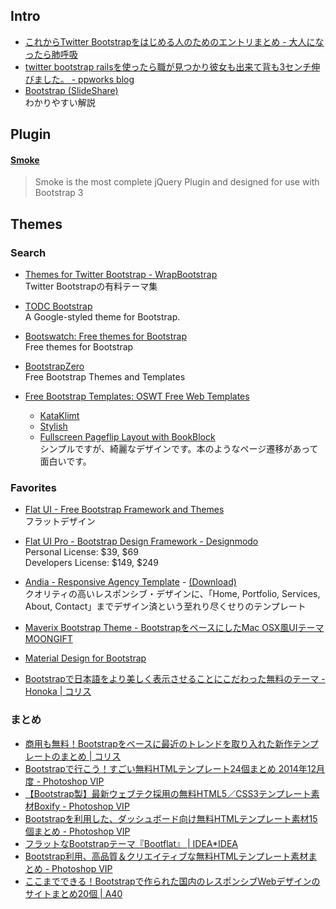 ## Intro
- [これからTwitter Bootstrapをはじめる人のためのエントリまとめ - 大人になったら肺呼吸](http://d.hatena.ne.jp/replication/20120226/1330224012)
- [twitter bootstrap railsを使ったら職が見つかり彼女も出来て背も3センチ伸びました。 - ppworks blog](http://ppworks.hatenablog.jp/entry/2012/02/19/033644)
- [Bootstrap (SlideShare)](http://www.slideshare.net/428design/bootstrap-39267140)  
  わかりやすい解説


## Plugin
#### [Smoke](http://alfredobarron.github.io/smoke/#/)
> Smoke is the most complete jQuery Plugin and designed for use with Bootstrap 3


## Themes

### Search

- [Themes for Twitter Bootstrap - WrapBootstrap](https://wrapbootstrap.com/)  
  Twitter Bootstrapの有料テーマ集

- [TODC Bootstrap](http://todc.github.io/todc-bootstrap/)  
  A Google-styled theme for Bootstrap.

- [Bootswatch: Free themes for Bootstrap](http://bootswatch.com/)  
  Free themes for Bootstrap

- [BootstrapZero](http://bootstrapzero.com/)  
  Free Bootstrap Themes and Templates

- [Free Bootstrap Templates: OSWT Free Web Templates](http://www.oswt.co.uk/free_bootstrap_templates/)
    - [KataKlimt](http://www.oswt.co.uk/free_bootstrap_templates/demo/free_bootstrap_responsive_template_001/)
    - [Stylish](http://www.oswt.co.uk/free_bootstrap_templates/demo/free_bootstrap_responsive_template_002/)
    - [Fullscreen Pageflip Layout with BookBlock](http://www.oswt.co.uk/free_bootstrap_templates/demo/free_responsive_book/)  
      シンプルですが、綺麗なデザインです。本のようなページ遷移があって面白いです。

### Favorites

- [Flat UI - Free Bootstrap Framework and Themes](http://designmodo.github.io/Flat-UI/)  
  フラットデザイン

- [Flat UI Pro - Bootstrap Design Framework - Designmodo](http://designmodo.com/flat/)  
  Personal License: $39, $69  
  Developers License: $149, $249

- [Andia - Responsive Agency Template](http://azmind.com/demo/andia-agency/) - [(Download)](http://azmind.com/2012/12/28/free-html-template-andia-responsive-agency-portfolio-template-twitter-bootstrap/)  
  クオリティの高いレスポンシブ・デザインに、「Home, Portfolio, Services, About, Contact」までデザイン済という至れり尽くせりのテンプレート

- [Maverix Bootstrap Theme - BootstrapをベースにしたMac OSX風UIテーマ MOONGIFT](http://www.moongift.jp/2014/06/maverix-bootstrap-theme-bootstrap%e3%82%92%e3%83%99%e3%83%bc%e3%82%b9%e3%81%ab%e3%81%97%e3%81%9fmac-osx%e9%a2%a8ui%e3%83%86%e3%83%bc%e3%83%9e/)

- [Material Design for Bootstrap](https://fezvrasta.github.io/bootstrap-material-design/)

- [Bootstrapで日本語をより美しく表示させることにこだわった無料のテーマ -Honoka | コリス](http://coliss.com/articles/build-websites/operation/work/bootstrap-theme-honoka.html)

### まとめ

- [商用も無料！Bootstrapをベースに最近のトレンドを取り入れた新作テンプレートのまとめ | コリス](http://coliss.com/articles/build-websites/operation/work/best-templates-for-bootstrap-2014.html)
- [Bootstrapで行こう！すごい無料HTMLテンプレート24個まとめ 2014年12月度 - Photoshop VIP](http://photoshopvip.net/archives/71636)
- [【Bootstrap製】最新ウェブテク採用の無料HTML5／CSS3テンプレート素材Boxify - Photoshop VIP](http://photoshopvip.net/archives/72866)
- [Bootstrapを利用した、ダッシュボード向け無料HTMLテンプレート素材15個まとめ - Photoshop VIP](http://photoshopvip.net/archives/64037)
- [フラットなBootstrapテーマ『Bootflat』 | IDEA*IDEA](http://www.ideaxidea.com/archives/2014/03/bootflat.html)
- [Bootstrap利用、高品質＆クリエイティブな無料HTMLテンプレート素材まとめ - Photoshop VIP](http://photoshopvip.net/archives/58440)
- [ここまでできる！Bootstrapで作られた国内のレスポンシブWebデザインのサイトまとめ20個 | A40](http://katoshun.com/blog/rwd-20131222.html)
